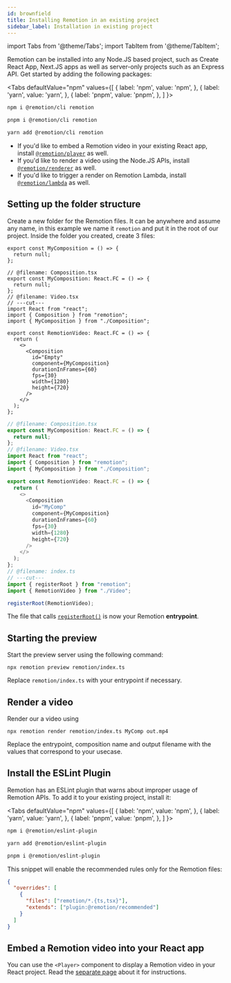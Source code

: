```yaml
---
id: brownfield
title: Installing Remotion in an existing project
sidebar_label: Installation in existing project
---
```


import Tabs from '@theme/Tabs';
import TabItem from '@theme/TabItem';

Remotion can be installed into any Node.JS based project, such as Create React App, Next.JS apps as well as server-only projects such as an Express API. Get started by adding the following packages:

<Tabs
defaultValue="npm"
values={[
{ label: 'npm', value: 'npm', },
{ label: 'yarn', value: 'yarn', },
{ label: 'pnpm', value: 'pnpm', },
]
}>
<TabItem value="npm">

```bash
npm i @remotion/cli remotion
```

  </TabItem>
  <TabItem value="pnpm">

```bash
pnpm i @remotion/cli remotion
```

  </TabItem>

  <TabItem value="yarn">

```bash
yarn add @remotion/cli remotion
```

  </TabItem>

</Tabs>

- If you'd like to embed a Remotion video in your existing React app, install [`@remotion/player`](/docs/player/installation) as well.
- If you'd like to render a video using the Node.JS APIs, install [`@remotion/renderer`](/docs/renderer) as well.
- If you'd like to trigger a render on Remotion Lambda, install [`@remotion/lambda`](/docs/lambda/setup) as well.

## Setting up the folder structure

Create a new folder for the Remotion files. It can be anywhere and assume any name, in this example we name it `remotion` and put it in the root of our project. Inside the folder you created, create 3 files:

```tsx twoslash title="remotion/Composition.tsx"
export const MyComposition = () => {
  return null;
};
```

```tsx twoslash title="remotion/Video.tsx"
// @filename: Composition.tsx
export const MyComposition: React.FC = () => {
  return null;
};
// @filename: Video.tsx
// ---cut---
import React from "react";
import { Composition } from "remotion";
import { MyComposition } from "./Composition";

export const RemotionVideo: React.FC = () => {
  return (
    <>
      <Composition
        id="Empty"
        component={MyComposition}
        durationInFrames={60}
        fps={30}
        width={1280}
        height={720}
      />
    </>
  );
};
```

```ts twoslash title="remotion/index.ts"
// @filename: Composition.tsx
export const MyComposition: React.FC = () => {
  return null;
};
// @filename: Video.tsx
import React from "react";
import { Composition } from "remotion";
import { MyComposition } from "./Composition";

export const RemotionVideo: React.FC = () => {
  return (
    <>
      <Composition
        id="MyComp"
        component={MyComposition}
        durationInFrames={60}
        fps={30}
        width={1280}
        height={720}
      />
    </>
  );
};
// @filename: index.ts
// ---cut---
import { registerRoot } from "remotion";
import { RemotionVideo } from "./Video";

registerRoot(RemotionVideo);
```

The file that calls [`registerRoot()`](/docs/register-root) is now your Remotion **entrypoint**.

## Starting the preview

Start the preview server using the following command:

```
npx remotion preview remotion/index.ts
```

Replace `remotion/index.ts` with your entrypoint if necessary.

## Render a video

Render our a video using

```
npx remotion render remotion/index.ts MyComp out.mp4
```

Replace the entrypoint, composition name and output filename with the values that correspond to your usecase.

## Install the ESLint Plugin

Remotion has an ESLint plugin that warns about improper usage of Remotion APIs. To add it to your existing project, install it:

<Tabs
defaultValue="npm"
values={[
{ label: 'npm', value: 'npm', },
{ label: 'yarn', value: 'yarn', },
{ label: 'pnpm', value: 'pnpm', },
]
}>
<TabItem value="npm">

```bash
npm i @remotion/eslint-plugin
```

  </TabItem>

  <TabItem value="yarn">

```bash
yarn add @remotion/eslint-plugin
```

  </TabItem>

  <TabItem value="pnpm">

```bash
pnpm i @remotion/eslint-plugin
```

  </TabItem>
</Tabs>

This snippet will enable the recommended rules only for the Remotion files:

```json title=".eslintrc"
{
  "overrides": [
    {
      "files": ["remotion/*.{ts,tsx}"],
      "extends": ["plugin:@remotion/recommended"]
    }
  ]
}
```

## Embed a Remotion video into your React app

You can use the `<Player>` component to display a Remotion video in your React project. Read the [separate page](/docs/player/integration) about it for instructions.
